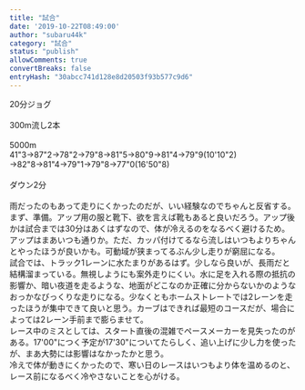 ```yaml
---
title: "試合"
date: '2019-10-22T08:49:00'
author: "subaru44k"
category: "試合"
status: "publish"
allowComments: true
convertBreaks: false
entryHash: "30abcc741d128e8d20503f93b577c9d6"
---
```

20分ジョグ<br>
<br>
300m流し2本<br>
<br>
5000m<br>
41"3→87"2→78"2→79"8→81"5→80"9→81"4→79"9(10'10"2)<br>
→82"8→81"4→79"1→79"8→77"0(16'50"8)<br>
<br>
ダウン2分<br>
<br>
雨だったのもあって走りにくかったのだが、いい経験なのでちゃんと反省する。<br>
まず、準備。アップ用の服と靴下、欲を言えば靴もあると良いだろう。アップ後かは試合までは30分はあくはずなので、体が冷えるのをなるべく避けるため。<br>
アップはまあいつも通りか。ただ、カッパ付けてるなら流しはいつもよりちゃんとやったほうが良いかも。可動域が狭まってるぶん少し走りが窮屈になる。<br>
試合では、トラック1レーンに水たまりがあるはず。少しなら良いが、長雨だと結構溜まっている。無視しようにも案外走りにくい。水に足を入れる際の抵抗の影響か、暗い夜道を走るような、地面がどこなのか正確に分からないかのようなおっかなびっくりな走りになる。少なくともホームストレートでは2レーンを走ったほうが集中できて良いと思う。カーブはできれば最短のコースだが、場合によっては2レーン手前まで膨らませて。<br>
レース中のミスとしては、スタート直後の混雑でペースメーカーを見失ったのがある。17'00"につく予定が17'30"についてたらしく、追い上げに少し力を使ったが、まあ大勢には影響はなかったかと思う。<br>
冷えで体が動きにくかったので、寒い日のレースはいつもより体を温めるのと、レース前になるべく冷やさないことを心がける。
